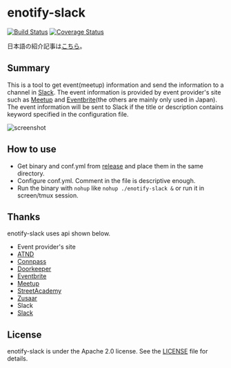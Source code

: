 enotify-slack
=============

[![Build Status](https://drone.io/github.com/daikikohara/enotify-slack/status.png)](https://drone.io/github.com/daikikohara/enotify-slack/latest)
[![Coverage Status](https://coveralls.io/repos/daikikohara/enotify-slack/badge.svg?branch=master&service=github)](https://coveralls.io/github/daikikohara/enotify-slack?branch=master)

日本語の紹介記事は[こちら](http://qiita.com/kiida/items/373446edd2fb09da82ca)。

## Summary

This is a tool to get event(meetup) information and send the information to a channel in [Slack](https://slack.com/).
The event information is provided by event provider's site such as [Meetup](http://www.meetup.com/) and [Eventbrite](https://www.eventbrite.com/)(the others are mainly only used in Japan).
The event information will be sent to Slack if the title or description contains keyword specified in the configuration file.

![screenshot](https://raw.github.com/wiki/daikikohara/enotify-slack/images/capture01.png)

## How to use

* Get binary and conf.yml from [release](https://github.com/daikikohara/enotify-slack/releases) and place them in the same directory.
* Configure conf.yml. Comment in the file is descriptive enough.
* Run the binary with `nohup` like `nohup ./enotify-slack &` or run it in screen/tmux session.

## Thanks

enotify-slack uses api shown below.

* Event provider's site
 * [ATND](http://api.atnd.org/)
 * [Connpass](http://connpass.com/about/api/)
 * [Doorkeeper](http://www.doorkeeperhq.com/developer/api)
 * [Eventbrite](http://developer.eventbrite.com/docs/)
 * [Meetup](http://www.meetup.com/meetup_api/)
 * [StreetAcademy](https://www.street-academy.com/api.html)
 * [Zusaar](http://www.zusaar.com/doc/api.html)
* Slack
 * [Slack](https://api.slack.com/)

## License

enotify-slack is under the Apache 2.0 license. See the [LICENSE](LICENSE) file for details.
